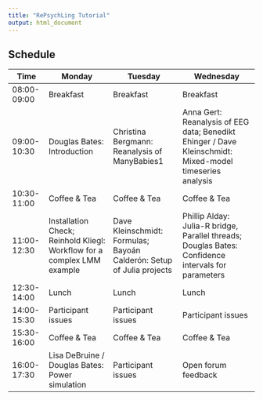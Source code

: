 ```yaml
---
title: "RePsychLing Tutorial"
output: html_document
---
```


## Schedule

| Time        | Monday | Tuesday | Wednesday |
|-------------|--------|---------|-----------|
| 08:00-09:00 | Breakfast | Breakfast | Breakfast |
| 09:00-10:30 | Douglas Bates: Introduction |Christina Bergmann: Reanalysis of ManyBabies1 | Anna Gert: Reanalysis of EEG data; Benedikt Ehinger / Dave Kleinschmidt: Mixed-model timeseries analysis |
| 10:30-11:00 | Coffee & Tea | Coffee & Tea | Coffee & Tea |
| 11:00-12:30 |Installation Check; Reinhold Kliegl: Workflow for a complex LMM example |  Dave Kleinschmidt: Formulas; Bayoán Calderón: Setup of Julia projects | Phillip Alday: Julia-R bridge, Parallel threads; Douglas Bates: Confidence intervals for parameters|
| 12:30-14:00 | Lunch | Lunch | Lunch |
| 14:00-15:30 | Participant issues | Participant issues | Participant issues |
| 15:30-16:00 | Coffee & Tea | Coffee & Tea | Coffee & Tea |
| 16:00-17:30 |Lisa DeBruine / Douglas Bates: Power simulation | Participant issues | Open forum feedback |